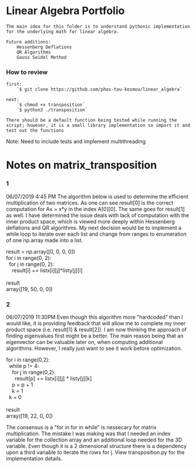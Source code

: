 # Linear Algebra Portfolio

    The main idea for this folder is to understand pythonic implementation for the underlying math for linear algebra.

    Future additions:
        Hessenberg Deflations
        QR Algorithms
        Gauss Seidel Method

### How to review

    first:
        `$ git clone https://github.com/phos-tou-kosmou/linear_algebra`

    next: 
        `$ chmod +x transposition`
        `$ python3 ./transposition`

    There should be a default function being tested while running the script; however, it is a small library implementation so import it and test out the functions

Note:
    Need to include tests and implement multithreading
    
# Notes on matrix_transposition

### 1
06/07/2019  4:45 PM
The algorithm below is used to determine the efficient multiplication of two matrices.  As one can see result[0] is the
correct computation for Ax = x*y in the index A[0][0].  The same goes for result[1] as well.  I have determined
the issue deals with lack of computation with the inner product space, which is viewed more deeply within Hessenberg deflations
and QR algorithms.  My next decision would be to implement a while loop to iterate over each list and change from ranges to
enumeration of one np.array made into a list.

result = np.array([0, 0, 0, 0]) \
for i in range(0, 2): \
&nbsp;&nbsp;for j in range(0, 2): \
&nbsp;&nbsp;&nbsp;&nbsp;result[i] += listx[i][j]*listy[j][i] \
 \
result \
array([19, 50,  0,  0])

### 2
06/07/2019 11:30PM
Even though this algorithm more "hardcoded" than I would like, it is providing feedback that will allow me to complete
my inner product space (i.e. result[1] & result[2]).  I am now thinking the approach of finding eigenvalues first
might be a better.  The main reason being that an eigenvector can be valuable later on, when computing additional
algorithms.  However, I really just want to see it work before optimization.

for i in range(0,2): \
&nbsp;&nbsp;while p != 4: \
&nbsp;&nbsp;&nbsp;&nbsp;for j in range(0,2): \
&nbsp;&nbsp;&nbsp;&nbsp;&nbsp;&nbsp;result[p] += listx[i][j] * listy[j][k] \
&nbsp;&nbsp;&nbsp;&nbsp;p = p + 1 \
&nbsp;&nbsp;&nbsp;&nbsp;k = 1 \
&nbsp;&nbsp;k = 0 \
 \
result \
array([19, 22, 0, 0])

The consensus is a "for in for in while" is nessecary for matrix multiplication.  The mistake I was making was that I needed an index variable for the collection array and an additional loop needed for the 3D variable.  Even though it is a 2 dimensional structure there is a dependency upon a third variable to iterate the rows for j.  View transposition.py for the implementation details.
